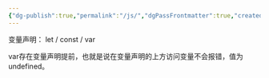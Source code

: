 ```yaml
---
{"dg-publish":true,"permalink":"/js/","dgPassFrontmatter":true,"created":"2025-05-13T12:42:51.394+08:00","updated":"2025-05-13T12:44:13.437+08:00"}
---
```


变量声明： let / const / var

var存在变量声明提前，也就是说在变量声明的上方访问变量不会报错，值为undefined。